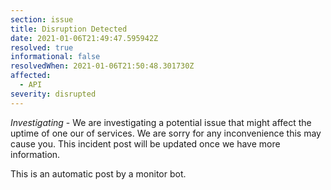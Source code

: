 ```yaml
---
section: issue
title: Disruption Detected
date: 2021-01-06T21:49:47.595942Z
resolved: true
informational: false
resolvedWhen: 2021-01-06T21:50:48.301730Z
affected:
  - API
severity: disrupted
---
```

*Investigating* - We are investigating a potential issue that might affect the uptime of one our of services. We are sorry for any inconvenience this may cause you. This incident post will be updated once we have more information.

This is an automatic post by a monitor bot.
        
